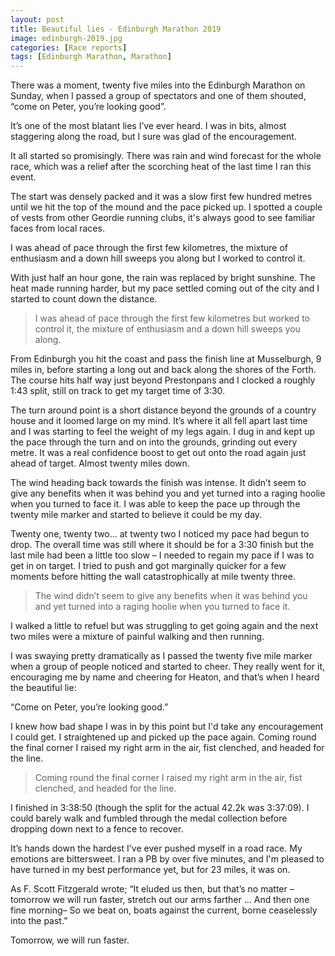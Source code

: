 ```yaml
---
layout: post
title: Beautiful lies - Edinburgh Marathon 2019
image: edinburgh-2019.jpg
categories: [Race reports]
tags: [Edinburgh Marathon, Marathon]
---
```

There was a moment, twenty five miles into the Edinburgh Marathon on Sunday, when I passed a group of spectators and one of them shouted, “come on Peter, you’re looking good”. 

It’s one of the most blatant lies I’ve ever heard. I was in bits, almost staggering along the road, but I sure was glad of the encouragement.

It all started so promisingly. There was rain and wind forecast for the whole race, which was a relief after the scorching heat of the last time I ran this event. 

The start was densely packed and it was a slow first few hundred metres until we hit the top of the mound and the pace picked up. I spotted a couple of vests from other Geordie running clubs, it's always good to see familiar faces from local races.

I was ahead of pace through the first few kilometres, the mixture of enthusiasm and a down hill sweeps you along but I worked to control it.

With just half an hour gone, the rain was replaced by bright sunshine. The heat made running harder, but my pace settled coming out of the city and I started to count down the distance. 

>I was ahead of pace through the first few kilometres but worked to control it, the mixture of enthusiasm and a down hill sweeps you along. 

From Edinburgh you hit the coast and pass the finish line at Musselburgh, 9 miles in, before starting a long out and back along the shores of the Forth. The course hits half way just beyond Prestonpans and I clocked a roughly 1:43 split, still on track to get my target time of 3:30.

The turn around point is a short distance beyond the grounds of a country house and it loomed large on my mind. It’s where it all fell apart last time and I was starting to feel the weight of my legs again. I dug in and kept up the pace through the turn and on into the grounds, grinding out every metre. It was a real confidence boost to get out onto the road again just ahead of target. Almost twenty miles down.

The wind heading back towards the finish was intense. It didn’t seem to give any benefits when it was behind you and yet turned into a raging hoolie when you turned to face it. I was able to keep the pace up through the twenty mile marker and started to believe it could be my day.

Twenty one, twenty two… at twenty two I noticed my pace had begun to drop. The overall time was still where it should be for a 3:30 finish but the last mile had been a little too slow – I needed to regain my pace if I was to get in on target. I tried to push and got marginally quicker for a few moments before hitting the wall catastrophically at mile twenty three.

>The wind didn’t seem to give any benefits when it was behind you and yet turned into a raging hoolie when you turned to face it.

I walked a little to refuel but was struggling to get going again and the next two miles were a mixture of painful walking and then running. 

I was swaying pretty dramatically as I passed the twenty five mile marker when a group of people noticed and started to cheer. They really went for it, encouraging me by name and cheering for Heaton, and that’s when I heard the beautiful lie:

“Come on Peter, you’re looking good.”

I knew how bad shape I was in by this point but I'd take any encouragement I could get. I straightened up and picked up the pace again. Coming round the final corner I raised my right arm in the air, fist clenched, and headed for the line. 

>Coming round the final corner I raised my right arm in the air, fist clenched, and headed for the line.

I finished in 3:38:50 (though the split for the actual 42.2k was 3:37:09). I could barely walk and fumbled through the medal collection before dropping down next to a fence to recover.

It’s hands down the hardest I've ever pushed myself in a road race. My emotions are bittersweet. I ran a PB by over five minutes, and I'm pleased to have turned in my best performance yet, but for 23 miles, it was on. 

As F. Scott Fitzgerald wrote; “It eluded us then, but that’s no matter – tomorrow we will run faster, stretch out our arms farther … And then one fine morning– So we beat on, boats against the current, borne ceaselessly into the past.”

Tomorrow, we will run faster.
